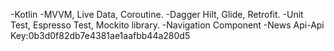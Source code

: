 -Kotlin
-MVVM, Live Data, Coroutine.
-Dagger Hilt, Glide, Retrofit.
-Unit Test, Espresso Test, Mockito library.
-Navigation Component
-News Api-Api Key:0b3d0f82db7e4381ae1aafbb44a280d5
